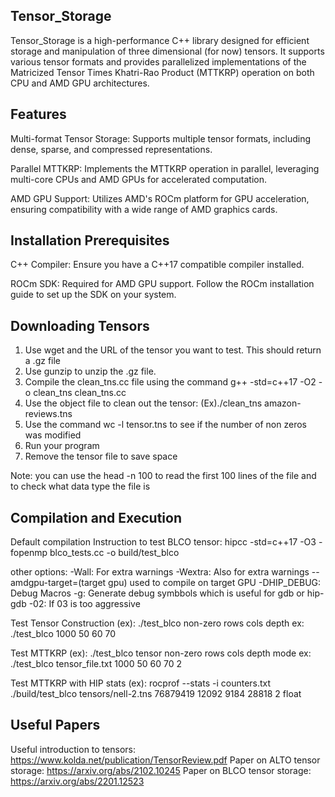 ## Tensor_Storage

Tensor_Storage is a high-performance C++ library designed for efficient storage and manipulation of three dimensional (for now) tensors. It supports various tensor formats and provides parallelized implementations of the Matricized Tensor Times Khatri-Rao Product (MTTKRP) operation on both CPU and AMD GPU architectures.

## Features

Multi-format Tensor Storage: Supports multiple tensor formats, including dense, sparse, and compressed representations.

Parallel MTTKRP: Implements the MTTKRP operation in parallel, leveraging multi-core CPUs and AMD GPUs for accelerated computation.

AMD GPU Support: Utilizes AMD's ROCm platform for GPU acceleration, ensuring compatibility with a wide range of AMD graphics cards.

## Installation Prerequisites

C++ Compiler: Ensure you have a C++17 compatible compiler installed.

ROCm SDK: Required for AMD GPU support. Follow the ROCm installation guide
 to set up the SDK on your system.

## Downloading Tensors

1. Use wget and the URL of the tensor you want to test. This should return a .gz file
2. Use gunzip to unzip the .gz file.
3. Compile the clean_tns.cc file using the command g++ -std=c++17 -O2 -o clean_tns clean_tns.cc
4. Use the object file to clean out the tensor: (Ex)./clean_tns amazon-reviews.tns 
5. Use the command wc -l tensor.tns to see if the number of non zeros was modified
6. Run your program
7. Remove the tensor file to save space

Note: you can use the head -n 100 to read the first 100 lines of the file and to check what data
type the file is

## Compilation and Execution

Default compilation Instruction to test BLCO tensor: hipcc -std=c++17 -O3 -fopenmp blco_tests.cc -o build/test_blco

other options:
-Wall: For extra warnings
-Wextra: Also for extra warnings
--amdgpu-target=(target gpu) used to compile on target GPU
-DHIP_DEBUG: Debug Macros
-g: Generate debug symbbols which is useful for gdb or hip-gdb
-02: If 03 is too aggressive

Test Tensor Construction (ex): ./test_blco non-zero rows cols depth 
ex: ./test_blco 1000 50 60 70

Test MTTKRP (ex): ./test_blco tensor non-zero rows cols depth mode
ex: ./test_blco tensor_file.txt 1000 50 60 70 2

Test MTTKRP with HIP stats (ex): rocprof --stats -i counters.txt 
./build/test_blco tensors/nell-2.tns 76879419 12092 9184 28818 2 float

## Useful Papers

Useful introduction to tensors: https://www.kolda.net/publication/TensorReview.pdf
Paper on ALTO tensor storage: https://arxiv.org/abs/2102.10245
Paper on BLCO tensor storage: https://arxiv.org/abs/2201.12523



 




